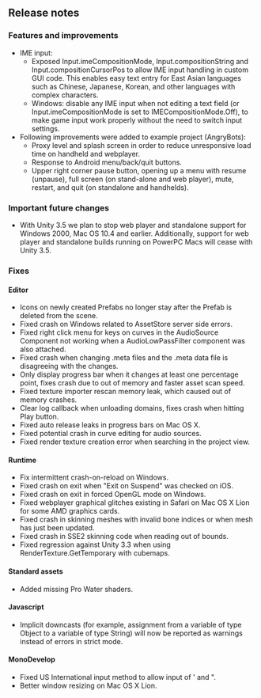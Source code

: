 ## Release notes

### Features and improvements

-   IME input:
    -   Exposed Input.imeCompositionMode, Input.compositionString and Input.compositionCursorPos to allow IME input handling in custom GUI code. This enables easy text entry for East Asian languages such as Chinese, Japanese, Korean, and other languages with complex characters.
    -   Windows: disable any IME input when not editing a text field (or Input.imeCompositionMode is set to IMECompositionMode.Off), to make game input work properly without the need to switch input settings.
-   Following improvements were added to example project (AngryBots):
    -   Proxy level and splash screen in order to reduce unresponsive load time on handheld and webplayer.
    -   Response to Android menu/back/quit buttons.
    -   Upper right corner pause button, opening up a menu with resume (unpause), full screen (on stand-alone and web player), mute, restart, and quit (on standalone and handhelds).

### Important future changes

-   With Unity 3.5 we plan to stop web player and standalone support for Windows 2000, Mac OS 10.4 and earlier. Additionally, support for web player and standalone builds running on PowerPC Macs will cease with Unity 3.5.

### Fixes

#### Editor

-   Icons on newly created Prefabs no longer stay after the Prefab is deleted from the scene.
-   Fixed crash on Windows related to AssetStore server side errors.
-   Fixed right click menu for keys on curves in the AudioSource Component not working when a AudioLowPassFilter component was also attached.
-   Fixed crash when changing .meta files and the .meta data file is disagreeing with the changes.
-   Only display progress bar when it changes at least one percentage point, fixes crash due to out of memory and faster asset scan speed.
-   Fixed texture importer rescan memory leak, which caused out of memory crashes.
-   Clear log callback when unloading domains, fixes crash when hitting Play button.
-   Fixed auto release leaks in progress bars on Mac OS X.
-   Fixed potential crash in curve editing for audio sources.
-   Fixed render texture creation error when searching in the project view.

#### Runtime

-   Fix intermittent crash-on-reload on Windows.
-   Fixed crash on exit when \"Exit on Suspend\" was checked on iOS.
-   Fixed crash on exit in forced OpenGL mode on Windows.
-   Fixed webplayer graphical glitches existing in Safari on Mac OS X Lion for some AMD graphics cards.
-   Fixed crash in skinning meshes with invalid bone indices or when mesh has just been updated.
-   Fixed crash in SSE2 skinning code when reading out of bounds.
-   Fixed regression against Unity 3.3 when using RenderTexture.GetTemporary with cubemaps.

#### Standard assets

-   Added missing Pro Water shaders.

#### Javascript

-   Implicit downcasts (for example, assignment from a variable of type Object to a variable of type String) will now be reported as warnings instead of errors in strict mode.

#### MonoDevelop

-   Fixed US International input method to allow input of \' and \".
-   Better window resizing on Mac OS X Lion.

